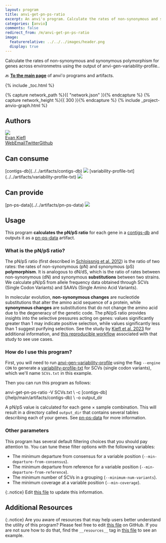 ```yaml
---
layout: program
title: anvi-get-pn-ps-ratio
excerpt: An anvi'o program. Calculate the rates of non-synonymous and synonymous polymorphism for genes across environmetns using the output of anvi-gen-variability-profile.
categories: [anvio]
comments: false
redirect_from: /m/anvi-get-pn-ps-ratio
image:
  featurerelative: ../../../images/header.png
  display: true
---
```


Calculate the rates of non-synonymous and synonymous polymorphism for genes across environmetns using the output of anvi-gen-variability-profile..

🔙 **[To the main page](../../)** of anvi'o programs and artifacts.


{% include _toc.html %}
<div id="svg" class="subnetwork"></div>
{% capture network_path %}{{ "network.json" }}{% endcapture %}
{% capture network_height %}{{ 300 }}{% endcapture %}
{% include _project-anvio-graph.html %}


## Authors

<div class="anvio-person"><div class="anvio-person-info"><div class="anvio-person-photo"><img class="anvio-person-photo-img" src="../../images/authors/ekiefl.jpg" /></div><div class="anvio-person-info-box"><a href="/people/ekiefl" target="_blank"><span class="anvio-person-name">Evan Kiefl</span></a><div class="anvio-person-social-box"><a href="http://ekiefl.github.io" class="person-social" target="_blank"><i class="fa fa-fw fa-home"></i>Web</a><a href="mailto:kiefl.evan@gmail.com" class="person-social" target="_blank"><i class="fa fa-fw fa-envelope-square"></i>Email</a><a href="http://twitter.com/evankiefl" class="person-social" target="_blank"><i class="fa fa-fw fa-twitter-square"></i>Twitter</a><a href="http://github.com/ekiefl" class="person-social" target="_blank"><i class="fa fa-fw fa-github"></i>Github</a></div></div></div></div>



## Can consume


<p style="text-align: left" markdown="1"><span class="artifact-r">[contigs-db](../../artifacts/contigs-db) <img src="../../images/icons/DB.png" class="artifact-icon-mini" /></span> <span class="artifact-r">[variability-profile-txt](../../artifacts/variability-profile-txt) <img src="../../images/icons/TXT.png" class="artifact-icon-mini" /></span></p>


## Can provide


<p style="text-align: left" markdown="1"><span class="artifact-p">[pn-ps-data](../../artifacts/pn-ps-data) <img src="../../images/icons/CONCEPT.png" class="artifact-icon-mini" /></span></p>


## Usage


This program **calculates the pN/pS ratio** for each gene in a <span class="artifact-n">[contigs-db](/help/main/artifacts/contigs-db)</span> and outputs it as a <span class="artifact-n">[pn-ps-data](/help/main/artifacts/pn-ps-data)</span> artifact.

### What is the pN/pS ratio?

The pN/pS ratio (first described in [Schloissnig et al. 2012](https://doi.org/10.1038/nature11711)) is the ratio of two rates: the rates of non-synonymous (pN) and synonymous (pS) **polymorphism**. It is analogous to dN/dS, which is the ratio of rates between non-synonymous (dN) and synonymous **substitutions** between two strains. We calculate pN/pS from allele frequency data obtained through SCVs (Single Codon Variants) and SAAVs (Single Amino Acid Variants). 

In molecular evolution, **non-synonymous changes** are nucleotide substitutions that alter the amino acid sequence of a protein, while **synonymous changes** are substitutions that do not change the amino acid due to the degeneracy of the genetic code. The pN/pS ratio provides insights into the selective pressures acting on genes: values significantly greater than 1 may indicate positive selection, while values significantly less than 1 suggest purifying selection. See the study by [Kiefl et al. 2023](https://www.science.org/doi/10.1126/sciadv.abq4632) for additional information, and [this reproducible workflow](https://merenlab.org/data/anvio-structure/chapter-III/) associated with that study to see use cases.

### How do I use this program?

First, you will need to run <span class="artifact-p">[anvi-gen-variability-profile](/help/main/programs/anvi-gen-variability-profile)</span> using the flag `--engine CDN` to generate a <span class="artifact-n">[variability-profile-txt](/help/main/artifacts/variability-profile-txt)</span> for SCVs (single codon variants), which we'll name `SCVs.txt` in this example.

Then you can run this program as follows:

<div class="codeblock" markdown="1">
anvi&#45;get&#45;pn&#45;ps&#45;ratio &#45;V SCVs.txt \
                     &#45;c <span class="artifact&#45;n">[contigs&#45;db](/help/main/artifacts/contigs&#45;db)</span> \
                     &#45;o output_dir
</div>

A pN/pS value is calculated for each gene × sample combination. This will result in a directory called `output_dir` that contains several tables describing each of your genes. See <span class="artifact-n">[pn-ps-data](/help/main/artifacts/pn-ps-data)</span> for more information.

### Other parameters

This program has several default filtering choices that you should pay attention to. You can tune these filter options with the following variables:

- The minimum departure from consensus for a variable position (`--min-departure-from-consensus`).
- The minimum departure from reference for a variable position (`--min-departure-from-reference`).
- The minimum number of SCVs in a grouping (`--minimum-num-variants`).
- The minimum coverage at a variable position (`--min-coverage`).


{:.notice}
Edit [this file](https://github.com/merenlab/anvio/tree/master/anvio/docs/programs/anvi-get-pn-ps-ratio.md) to update this information.


## Additional Resources



{:.notice}
Are you aware of resources that may help users better understand the utility of this program? Please feel free to edit [this file](https://github.com/merenlab/anvio/tree/master/bin/anvi-get-pn-ps-ratio) on GitHub. If you are not sure how to do that, find the `__resources__` tag in [this file](https://github.com/merenlab/anvio/blob/master/bin/anvi-interactive) to see an example.
